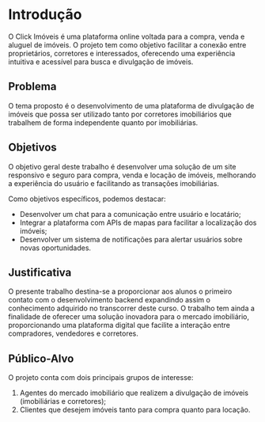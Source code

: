 # Introdução

O Click Imóveis é uma plataforma online voltada para a compra, venda e aluguel de imóveis. O projeto tem como objetivo facilitar a conexão entre proprietários, corretores e interessados, oferecendo uma experiência intuitiva e acessível para busca e divulgação de imóveis.
## Problema

O tema proposto é o desenvolvimento de uma plataforma de divulgação de imóveis que possa ser utilizado tanto por corretores imobiliários que trabalhem de forma independente quanto por imobiliárias.

## Objetivos

O objetivo geral deste trabalho é desenvolver uma solução de um site responsivo e seguro para compra, venda e locação de imóveis, melhorando a experiência do usuário e facilitando as transações imobiliárias.

Como	objetivos específicos, podemos destacar:
*	Desenvolver um chat para a comunicação entre usuário e locatário;
*	Integrar a plataforma com APIs de mapas para facilitar a localização dos imóveis;
*	Desenvolver um sistema de notificações para alertar usuários sobre novas oportunidades.

## Justificativa

O presente trabalho destina-se a proporcionar aos alunos o primeiro contato com o desenvolvimento backend expandindo assim o conhecimento adquirido no transcorrer deste curso.
O trabalho tem ainda a finalidade de oferecer uma solução inovadora para o mercado imobiliário, proporcionando uma plataforma digital que facilite a interação entre compradores, vendedores e corretores.

## Público-Alvo

O projeto conta com dois principais grupos de interesse:
1. Agentes do mercado imobiliário que realizem a divulgação de imóveis (imobiliárias e corretores);
2. Clientes que desejem imóveis tanto para compra quanto para locação.
